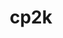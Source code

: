 ---
title: "cp2k"
layout: cache
categories: [package, develop]
meta: {"versions": ["2023.2"], "compilers": ["gcc@=11.4.0", "gcc@=9.4.0"], "oss": ["ubuntu20.04"], "platforms": ["linux"], "targets": ["neoverse_v1", "ppc64le", "x86_64_v3"], "stacks": ["e4s", "e4s-neoverse_v1", "e4s-power", "root"], "num_specs": 33, "num_specs_by_stack": {"e4s-neoverse_v1": 13, "root": 33, "e4s-power": 10, "e4s": 10}}
spec_details: [{"hash": "v6hq7tq64ucgqwbin5pnhj4hijo4v4wg", "compiler": "gcc@=11.4.0", "versions": ["2023.2"], "os": "ubuntu20.04", "platform": "linux", "target": "neoverse_v1", "variants": ["build_system=cmake", "build_type=Release", "~cosma", "~cuda", "~elpa", "~enable_regtests", "generator=make", "~ipo", "+libint", "~libvori", "+libxc", "lmax=5", "+mpi", "~mpi_f08", "+openmp", "patches=1d3051b", "~pexsi", "~plumed", "~pytorch", "~quip", "~rocm", "~sirius", "smm=libsmm", "~spglib", "~spla"], "stacks": ["e4s-neoverse_v1", "root"], "size": "-", "tarball": "https://binaries.spack.io/develop/build_cache/linux-ubuntu20.04-neoverse_v1/gcc-11.4.0/cp2k-2023.2/linux-ubuntu20.04-neoverse_v1-gcc-11.4.0-cp2k-2023.2-v6hq7tq64ucgqwbin5pnhj4hijo4v4wg.spack"}, {"hash": "vuwlljulwpj57etiuzemium6yc5fzjpj", "compiler": "gcc@=11.4.0", "versions": ["2023.2"], "os": "ubuntu20.04", "platform": "linux", "target": "neoverse_v1", "variants": ["build_system=cmake", "build_type=Release", "~cosma", "~cuda", "~elpa", "~enable_regtests", "generator=make", "~ipo", "+libint", "~libvori", "+libxc", "lmax=5", "+mpi", "~mpi_f08", "+openmp", "patches=f4c1a93", "~pexsi", "~plumed", "~pytorch", "~quip", "~rocm", "~sirius", "smm=libsmm", "~spglib", "~spla"], "stacks": ["e4s-neoverse_v1", "root"], "size": "-", "tarball": "https://binaries.spack.io/develop/build_cache/linux-ubuntu20.04-neoverse_v1/gcc-11.4.0/cp2k-2023.2/linux-ubuntu20.04-neoverse_v1-gcc-11.4.0-cp2k-2023.2-vuwlljulwpj57etiuzemium6yc5fzjpj.spack"}, {"hash": "keqexcg3wcw2s5d42knqlpipydt7jcvo", "compiler": "gcc@=11.4.0", "versions": ["2023.2"], "os": "ubuntu20.04", "platform": "linux", "target": "neoverse_v1", "variants": ["build_system=cmake", "build_type=Release", "~cosma", "~cuda", "~elpa", "~enable_regtests", "generator=make", "~ipo", "+libint", "~libvori", "+libxc", "lmax=5", "+mpi", "~mpi_f08", "+openmp", "patches=1d3051b", "~pexsi", "~plumed", "~pytorch", "~quip", "~rocm", "~sirius", "smm=libsmm", "~spglib", "~spla"], "stacks": ["e4s-neoverse_v1", "root"], "size": "-", "tarball": "https://binaries.spack.io/develop/build_cache/linux-ubuntu20.04-neoverse_v1/gcc-11.4.0/cp2k-2023.2/linux-ubuntu20.04-neoverse_v1-gcc-11.4.0-cp2k-2023.2-keqexcg3wcw2s5d42knqlpipydt7jcvo.spack"}, {"hash": "wzzr5pf4wwgvujpuuyep6xx3oeu37h6v", "compiler": "gcc@=11.4.0", "versions": ["2023.2"], "os": "ubuntu20.04", "platform": "linux", "target": "neoverse_v1", "variants": ["build_system=cmake", "build_type=Release", "~cosma", "~cuda", "~elpa", "~enable_regtests", "generator=make", "~ipo", "+libint", "~libvori", "+libxc", "lmax=5", "+mpi", "~mpi_f08", "+openmp", "patches=f4c1a93", "~pexsi", "~plumed", "~pytorch", "~quip", "~rocm", "~sirius", "smm=libsmm", "~spglib", "~spla"], "stacks": ["e4s-neoverse_v1", "root"], "size": "-", "tarball": "https://binaries.spack.io/develop/build_cache/linux-ubuntu20.04-neoverse_v1/gcc-11.4.0/cp2k-2023.2/linux-ubuntu20.04-neoverse_v1-gcc-11.4.0-cp2k-2023.2-wzzr5pf4wwgvujpuuyep6xx3oeu37h6v.spack"}, {"hash": "tluzhyvsjqpnyp4podabgfotmi3hqul2", "compiler": "gcc@=11.4.0", "versions": ["2023.2"], "os": "ubuntu20.04", "platform": "linux", "target": "neoverse_v1", "variants": ["build_system=cmake", "build_type=Release", "~cosma", "~cuda", "~elpa", "~enable_regtests", "generator=make", "~ipo", "+libint", "~libvori", "+libxc", "lmax=5", "+mpi", "~mpi_f08", "+openmp", "patches=1d3051b", "~pexsi", "~plumed", "~pytorch", "~quip", "~rocm", "~sirius", "smm=libsmm", "~spglib", "~spla"], "stacks": ["e4s-neoverse_v1", "root"], "size": "-", "tarball": "https://binaries.spack.io/develop/build_cache/linux-ubuntu20.04-neoverse_v1/gcc-11.4.0/cp2k-2023.2/linux-ubuntu20.04-neoverse_v1-gcc-11.4.0-cp2k-2023.2-tluzhyvsjqpnyp4podabgfotmi3hqul2.spack"}, {"hash": "3r4lnpwiykaodot2ic7e3vam5xvomb6a", "compiler": "gcc@=11.4.0", "versions": ["2023.2"], "os": "ubuntu20.04", "platform": "linux", "target": "neoverse_v1", "variants": ["build_system=cmake", "build_type=Release", "~cosma", "~cuda", "~elpa", "~enable_regtests", "generator=make", "~ipo", "+libint", "~libvori", "+libxc", "lmax=5", "+mpi", "~mpi_f08", "+openmp", "patches=1d3051b", "~pexsi", "~plumed", "~pytorch", "~quip", "~rocm", "~sirius", "smm=blas", "~spglib", "~spla"], "stacks": ["e4s-neoverse_v1", "root"], "size": "-", "tarball": "https://binaries.spack.io/develop/build_cache/linux-ubuntu20.04-neoverse_v1/gcc-11.4.0/cp2k-2023.2/linux-ubuntu20.04-neoverse_v1-gcc-11.4.0-cp2k-2023.2-3r4lnpwiykaodot2ic7e3vam5xvomb6a.spack"}, {"hash": "xwu47it5c2l2644xlq4d3hbvesg7lnto", "compiler": "gcc@=11.4.0", "versions": ["2023.2"], "os": "ubuntu20.04", "platform": "linux", "target": "neoverse_v1", "variants": ["build_system=cmake", "build_type=Release", "~cosma", "~cuda", "~elpa", "~enable_regtests", "generator=make", "~ipo", "+libint", "~libvori", "+libxc", "lmax=5", "+mpi", "~mpi_f08", "+openmp", "patches=1d3051b", "~pexsi", "~plumed", "~pytorch", "~quip", "~rocm", "~sirius", "smm=libsmm", "~spglib", "~spla"], "stacks": ["e4s-neoverse_v1", "root"], "size": "-", "tarball": "https://binaries.spack.io/develop/build_cache/linux-ubuntu20.04-neoverse_v1/gcc-11.4.0/cp2k-2023.2/linux-ubuntu20.04-neoverse_v1-gcc-11.4.0-cp2k-2023.2-xwu47it5c2l2644xlq4d3hbvesg7lnto.spack"}, {"hash": "leukuu6qnwnxvub2ttd3g2goka3n6k7k", "compiler": "gcc@=11.4.0", "versions": ["2023.2"], "os": "ubuntu20.04", "platform": "linux", "target": "neoverse_v1", "variants": ["build_system=cmake", "build_type=Release", "~cosma", "~cuda", "~elpa", "~enable_regtests", "generator=make", "~ipo", "+libint", "~libvori", "+libxc", "lmax=5", "+mpi", "~mpi_f08", "+openmp", "patches=1d3051b", "~pexsi", "~plumed", "~pytorch", "~quip", "~rocm", "~sirius", "smm=blas", "~spglib", "~spla"], "stacks": ["e4s-neoverse_v1", "root"], "size": "-", "tarball": "https://binaries.spack.io/develop/build_cache/linux-ubuntu20.04-neoverse_v1/gcc-11.4.0/cp2k-2023.2/linux-ubuntu20.04-neoverse_v1-gcc-11.4.0-cp2k-2023.2-leukuu6qnwnxvub2ttd3g2goka3n6k7k.spack"}, {"hash": "mqi3jcbq4munw25wkjsouswe54xft7el", "compiler": "gcc@=11.4.0", "versions": ["2023.2"], "os": "ubuntu20.04", "platform": "linux", "target": "neoverse_v1", "variants": ["build_system=cmake", "build_type=Release", "~cosma", "~cuda", "~elpa", "~enable_regtests", "generator=make", "~ipo", "+libint", "~libvori", "+libxc", "lmax=5", "+mpi", "~mpi_f08", "+openmp", "patches=1d3051b", "~pexsi", "~plumed", "~pytorch", "~quip", "~rocm", "~sirius", "smm=libsmm", "~spglib", "~spla"], "stacks": ["e4s-neoverse_v1", "root"], "size": "-", "tarball": "https://binaries.spack.io/develop/build_cache/linux-ubuntu20.04-neoverse_v1/gcc-11.4.0/cp2k-2023.2/linux-ubuntu20.04-neoverse_v1-gcc-11.4.0-cp2k-2023.2-mqi3jcbq4munw25wkjsouswe54xft7el.spack"}, {"hash": "ghlwkou763xjcb63g5eca2zecxnq57xb", "compiler": "gcc@=11.4.0", "versions": ["2023.2"], "os": "ubuntu20.04", "platform": "linux", "target": "neoverse_v1", "variants": ["build_system=cmake", "build_type=Release", "~cosma", "~cuda", "~elpa", "~enable_regtests", "generator=make", "~ipo", "+libint", "~libvori", "+libxc", "lmax=5", "+mpi", "~mpi_f08", "+openmp", "patches=1d3051b", "~pexsi", "~plumed", "~pytorch", "~quip", "~rocm", "~sirius", "smm=libsmm", "~spglib", "~spla"], "stacks": ["e4s-neoverse_v1", "root"], "size": "-", "tarball": "https://binaries.spack.io/develop/build_cache/linux-ubuntu20.04-neoverse_v1/gcc-11.4.0/cp2k-2023.2/linux-ubuntu20.04-neoverse_v1-gcc-11.4.0-cp2k-2023.2-ghlwkou763xjcb63g5eca2zecxnq57xb.spack"}, {"hash": "rojo6exssybnclrg3yli2pdakmv27xqg", "compiler": "gcc@=11.4.0", "versions": ["2023.2"], "os": "ubuntu20.04", "platform": "linux", "target": "neoverse_v1", "variants": ["build_system=cmake", "build_type=Release", "~cosma", "~cuda", "~elpa", "~enable_regtests", "generator=make", "~ipo", "+libint", "~libvori", "+libxc", "lmax=5", "+mpi", "~mpi_f08", "+openmp", "patches=1d3051b", "~pexsi", "~plumed", "~pytorch", "~quip", "~rocm", "~sirius", "smm=libsmm", "~spglib", "~spla"], "stacks": ["e4s-neoverse_v1", "root"], "size": "-", "tarball": "https://binaries.spack.io/develop/build_cache/linux-ubuntu20.04-neoverse_v1/gcc-11.4.0/cp2k-2023.2/linux-ubuntu20.04-neoverse_v1-gcc-11.4.0-cp2k-2023.2-rojo6exssybnclrg3yli2pdakmv27xqg.spack"}, {"hash": "wggribsqnbmk3f7tezqzutx2653cm3oi", "compiler": "gcc@=11.4.0", "versions": ["2023.2"], "os": "ubuntu20.04", "platform": "linux", "target": "neoverse_v1", "variants": ["build_system=cmake", "build_type=Release", "~cosma", "~cuda", "~elpa", "~enable_regtests", "generator=make", "~ipo", "+libint", "~libvori", "+libxc", "lmax=5", "+mpi", "~mpi_f08", "+openmp", "patches=1d3051b", "~pexsi", "~plumed", "~pytorch", "~quip", "~rocm", "~sirius", "smm=libsmm", "~spglib", "~spla"], "stacks": ["e4s-neoverse_v1", "root"], "size": "-", "tarball": "https://binaries.spack.io/develop/build_cache/linux-ubuntu20.04-neoverse_v1/gcc-11.4.0/cp2k-2023.2/linux-ubuntu20.04-neoverse_v1-gcc-11.4.0-cp2k-2023.2-wggribsqnbmk3f7tezqzutx2653cm3oi.spack"}, {"hash": "x6s4dbwhe6472czgkg5ktyfdfxr4seu7", "compiler": "gcc@=11.4.0", "versions": ["2023.2"], "os": "ubuntu20.04", "platform": "linux", "target": "neoverse_v1", "variants": ["build_system=cmake", "build_type=Release", "~cosma", "~cuda", "~elpa", "~enable_regtests", "generator=make", "~ipo", "+libint", "~libvori", "+libxc", "lmax=5", "+mpi", "~mpi_f08", "+openmp", "patches=1d3051b", "~pexsi", "~plumed", "~pytorch", "~quip", "~rocm", "~sirius", "smm=libsmm", "~spglib", "~spla"], "stacks": ["e4s-neoverse_v1", "root"], "size": "-", "tarball": "https://binaries.spack.io/develop/build_cache/linux-ubuntu20.04-neoverse_v1/gcc-11.4.0/cp2k-2023.2/linux-ubuntu20.04-neoverse_v1-gcc-11.4.0-cp2k-2023.2-x6s4dbwhe6472czgkg5ktyfdfxr4seu7.spack"}, {"hash": "p675p6hmsawljwx44kfhgiqzg5gkcsoo", "compiler": "gcc@=9.4.0", "versions": ["2023.2"], "os": "ubuntu20.04", "platform": "linux", "target": "ppc64le", "variants": ["build_system=cmake", "build_type=Release", "~cosma", "~cuda", "~elpa", "~enable_regtests", "generator=make", "~ipo", "+libint", "~libvori", "+libxc", "lmax=5", "+mpi", "~mpi_f08", "+openmp", "patches=1d3051b", "~pexsi", "~plumed", "~pytorch", "~quip", "~rocm", "~sirius", "smm=libsmm", "~spglib", "~spla"], "stacks": ["e4s-power", "root"], "size": "-", "tarball": "https://binaries.spack.io/develop/build_cache/linux-ubuntu20.04-ppc64le/gcc-9.4.0/cp2k-2023.2/linux-ubuntu20.04-ppc64le-gcc-9.4.0-cp2k-2023.2-p675p6hmsawljwx44kfhgiqzg5gkcsoo.spack"}, {"hash": "zdneiohvy5h7tep7ifsgod6fxsmxwvku", "compiler": "gcc@=9.4.0", "versions": ["2023.2"], "os": "ubuntu20.04", "platform": "linux", "target": "ppc64le", "variants": ["build_system=cmake", "build_type=Release", "~cosma", "~cuda", "~elpa", "~enable_regtests", "generator=make", "~ipo", "+libint", "~libvori", "+libxc", "lmax=5", "+mpi", "~mpi_f08", "+openmp", "patches=1d3051b", "~pexsi", "~plumed", "~pytorch", "~quip", "~rocm", "~sirius", "smm=libsmm", "~spglib", "~spla"], "stacks": ["e4s-power", "root"], "size": "-", "tarball": "https://binaries.spack.io/develop/build_cache/linux-ubuntu20.04-ppc64le/gcc-9.4.0/cp2k-2023.2/linux-ubuntu20.04-ppc64le-gcc-9.4.0-cp2k-2023.2-zdneiohvy5h7tep7ifsgod6fxsmxwvku.spack"}, {"hash": "fsy7dkghspa7gaznw6ejlygwkp6kriq7", "compiler": "gcc@=9.4.0", "versions": ["2023.2"], "os": "ubuntu20.04", "platform": "linux", "target": "ppc64le", "variants": ["build_system=cmake", "build_type=Release", "~cosma", "~cuda", "~elpa", "~enable_regtests", "generator=make", "~ipo", "+libint", "~libvori", "+libxc", "lmax=5", "+mpi", "~mpi_f08", "+openmp", "patches=1d3051b", "~pexsi", "~plumed", "~pytorch", "~quip", "~rocm", "~sirius", "smm=libsmm", "~spglib", "~spla"], "stacks": ["e4s-power", "root"], "size": "-", "tarball": "https://binaries.spack.io/develop/build_cache/linux-ubuntu20.04-ppc64le/gcc-9.4.0/cp2k-2023.2/linux-ubuntu20.04-ppc64le-gcc-9.4.0-cp2k-2023.2-fsy7dkghspa7gaznw6ejlygwkp6kriq7.spack"}, {"hash": "dkpd4whrtafyyllac5zqptmc5qn3qj2n", "compiler": "gcc@=9.4.0", "versions": ["2023.2"], "os": "ubuntu20.04", "platform": "linux", "target": "ppc64le", "variants": ["build_system=cmake", "build_type=Release", "~cosma", "~cuda", "~elpa", "~enable_regtests", "generator=make", "~ipo", "+libint", "~libvori", "+libxc", "lmax=5", "+mpi", "~mpi_f08", "+openmp", "patches=1d3051b", "~pexsi", "~plumed", "~pytorch", "~quip", "~rocm", "~sirius", "smm=libsmm", "~spglib", "~spla"], "stacks": ["e4s-power", "root"], "size": "-", "tarball": "https://binaries.spack.io/develop/build_cache/linux-ubuntu20.04-ppc64le/gcc-9.4.0/cp2k-2023.2/linux-ubuntu20.04-ppc64le-gcc-9.4.0-cp2k-2023.2-dkpd4whrtafyyllac5zqptmc5qn3qj2n.spack"}, {"hash": "quw4nl642enaq6fi4fazgee6cmxervum", "compiler": "gcc@=9.4.0", "versions": ["2023.2"], "os": "ubuntu20.04", "platform": "linux", "target": "ppc64le", "variants": ["build_system=cmake", "build_type=Release", "~cosma", "~cuda", "~elpa", "~enable_regtests", "generator=make", "~ipo", "+libint", "~libvori", "+libxc", "lmax=5", "+mpi", "~mpi_f08", "+openmp", "patches=1d3051b", "~pexsi", "~plumed", "~pytorch", "~quip", "~rocm", "~sirius", "smm=libsmm", "~spglib", "~spla"], "stacks": ["e4s-power", "root"], "size": "-", "tarball": "https://binaries.spack.io/develop/build_cache/linux-ubuntu20.04-ppc64le/gcc-9.4.0/cp2k-2023.2/linux-ubuntu20.04-ppc64le-gcc-9.4.0-cp2k-2023.2-quw4nl642enaq6fi4fazgee6cmxervum.spack"}, {"hash": "tp5sohbmoupuydg7udrnnwq7ilijwzcx", "compiler": "gcc@=9.4.0", "versions": ["2023.2"], "os": "ubuntu20.04", "platform": "linux", "target": "ppc64le", "variants": ["build_system=cmake", "build_type=Release", "~cosma", "~cuda", "~elpa", "~enable_regtests", "generator=make", "~ipo", "+libint", "~libvori", "+libxc", "lmax=5", "+mpi", "~mpi_f08", "+openmp", "patches=1d3051b", "~pexsi", "~plumed", "~pytorch", "~quip", "~rocm", "~sirius", "smm=libsmm", "~spglib", "~spla"], "stacks": ["e4s-power", "root"], "size": "-", "tarball": "https://binaries.spack.io/develop/build_cache/linux-ubuntu20.04-ppc64le/gcc-9.4.0/cp2k-2023.2/linux-ubuntu20.04-ppc64le-gcc-9.4.0-cp2k-2023.2-tp5sohbmoupuydg7udrnnwq7ilijwzcx.spack"}, {"hash": "4ncvm6j2snbcq3eu7dwgpyb5umsbkjte", "compiler": "gcc@=9.4.0", "versions": ["2023.2"], "os": "ubuntu20.04", "platform": "linux", "target": "ppc64le", "variants": ["build_system=cmake", "build_type=Release", "~cosma", "~cuda", "~elpa", "~enable_regtests", "generator=make", "~ipo", "+libint", "~libvori", "+libxc", "lmax=5", "+mpi", "~mpi_f08", "+openmp", "patches=1d3051b", "~pexsi", "~plumed", "~pytorch", "~quip", "~rocm", "~sirius", "smm=libsmm", "~spglib", "~spla"], "stacks": ["e4s-power", "root"], "size": "-", "tarball": "https://binaries.spack.io/develop/build_cache/linux-ubuntu20.04-ppc64le/gcc-9.4.0/cp2k-2023.2/linux-ubuntu20.04-ppc64le-gcc-9.4.0-cp2k-2023.2-4ncvm6j2snbcq3eu7dwgpyb5umsbkjte.spack"}, {"hash": "32jongyxqpukdpdojr7uiol5fpucj6l4", "compiler": "gcc@=9.4.0", "versions": ["2023.2"], "os": "ubuntu20.04", "platform": "linux", "target": "ppc64le", "variants": ["build_system=cmake", "build_type=Release", "~cosma", "~cuda", "~elpa", "~enable_regtests", "generator=make", "~ipo", "+libint", "~libvori", "+libxc", "lmax=5", "+mpi", "~mpi_f08", "+openmp", "patches=f4c1a93", "~pexsi", "~plumed", "~pytorch", "~quip", "~rocm", "~sirius", "smm=libsmm", "~spglib", "~spla"], "stacks": ["e4s-power", "root"], "size": "-", "tarball": "https://binaries.spack.io/develop/build_cache/linux-ubuntu20.04-ppc64le/gcc-9.4.0/cp2k-2023.2/linux-ubuntu20.04-ppc64le-gcc-9.4.0-cp2k-2023.2-32jongyxqpukdpdojr7uiol5fpucj6l4.spack"}, {"hash": "4l47i7h6fjgiiu365qogklvcd3h72nh7", "compiler": "gcc@=9.4.0", "versions": ["2023.2"], "os": "ubuntu20.04", "platform": "linux", "target": "ppc64le", "variants": ["build_system=cmake", "build_type=Release", "~cosma", "~cuda", "~elpa", "~enable_regtests", "generator=make", "~ipo", "+libint", "~libvori", "+libxc", "lmax=5", "+mpi", "~mpi_f08", "+openmp", "patches=f4c1a93", "~pexsi", "~plumed", "~pytorch", "~quip", "~rocm", "~sirius", "smm=libsmm", "~spglib", "~spla"], "stacks": ["e4s-power", "root"], "size": "-", "tarball": "https://binaries.spack.io/develop/build_cache/linux-ubuntu20.04-ppc64le/gcc-9.4.0/cp2k-2023.2/linux-ubuntu20.04-ppc64le-gcc-9.4.0-cp2k-2023.2-4l47i7h6fjgiiu365qogklvcd3h72nh7.spack"}, {"hash": "jqiclbadi47tehdqhetehbfjcx4pawn7", "compiler": "gcc@=9.4.0", "versions": ["2023.2"], "os": "ubuntu20.04", "platform": "linux", "target": "ppc64le", "variants": ["build_system=cmake", "build_type=Release", "~cosma", "~cuda", "~elpa", "~enable_regtests", "generator=make", "~ipo", "+libint", "~libvori", "+libxc", "lmax=5", "+mpi", "~mpi_f08", "+openmp", "patches=1d3051b", "~pexsi", "~plumed", "~pytorch", "~quip", "~rocm", "~sirius", "smm=libsmm", "~spglib", "~spla"], "stacks": ["e4s-power", "root"], "size": "-", "tarball": "https://binaries.spack.io/develop/build_cache/linux-ubuntu20.04-ppc64le/gcc-9.4.0/cp2k-2023.2/linux-ubuntu20.04-ppc64le-gcc-9.4.0-cp2k-2023.2-jqiclbadi47tehdqhetehbfjcx4pawn7.spack"}, {"hash": "7baxxxqexk7lydgx55togdi2bouvpqxf", "compiler": "gcc@=11.4.0", "versions": ["2023.2"], "os": "ubuntu20.04", "platform": "linux", "target": "x86_64_v3", "variants": ["build_system=cmake", "build_type=Release", "~cosma", "~cuda", "~elpa", "~enable_regtests", "generator=make", "~ipo", "+libint", "~libvori", "+libxc", "lmax=5", "+mpi", "~mpi_f08", "+openmp", "patches=f4c1a93", "~pexsi", "~plumed", "~pytorch", "~quip", "~rocm", "~sirius", "smm=libxsmm", "~spglib", "~spla"], "stacks": ["e4s", "root"], "size": "-", "tarball": "https://binaries.spack.io/develop/build_cache/linux-ubuntu20.04-x86_64_v3/gcc-11.4.0/cp2k-2023.2/linux-ubuntu20.04-x86_64_v3-gcc-11.4.0-cp2k-2023.2-7baxxxqexk7lydgx55togdi2bouvpqxf.spack"}, {"hash": "74vmfqvf3bgk4f7jsxcmxkdhy6tio7ht", "compiler": "gcc@=11.4.0", "versions": ["2023.2"], "os": "ubuntu20.04", "platform": "linux", "target": "x86_64_v3", "variants": ["build_system=cmake", "build_type=Release", "~cosma", "~cuda", "~elpa", "~enable_regtests", "generator=make", "~ipo", "+libint", "~libvori", "+libxc", "lmax=5", "+mpi", "~mpi_f08", "+openmp", "patches=1d3051b", "~pexsi", "~plumed", "~pytorch", "~quip", "~rocm", "~sirius", "smm=libxsmm", "~spglib", "~spla"], "stacks": ["e4s", "root"], "size": "-", "tarball": "https://binaries.spack.io/develop/build_cache/linux-ubuntu20.04-x86_64_v3/gcc-11.4.0/cp2k-2023.2/linux-ubuntu20.04-x86_64_v3-gcc-11.4.0-cp2k-2023.2-74vmfqvf3bgk4f7jsxcmxkdhy6tio7ht.spack"}, {"hash": "2x7slonx3tpptapt3z74nje5uum5gg7d", "compiler": "gcc@=11.4.0", "versions": ["2023.2"], "os": "ubuntu20.04", "platform": "linux", "target": "x86_64_v3", "variants": ["build_system=cmake", "build_type=Release", "~cosma", "~cuda", "~elpa", "~enable_regtests", "generator=make", "~ipo", "+libint", "~libvori", "+libxc", "lmax=5", "+mpi", "~mpi_f08", "+openmp", "patches=1d3051b", "~pexsi", "~plumed", "~pytorch", "~quip", "~rocm", "~sirius", "smm=libxsmm", "~spglib", "~spla"], "stacks": ["e4s", "root"], "size": "-", "tarball": "https://binaries.spack.io/develop/build_cache/linux-ubuntu20.04-x86_64_v3/gcc-11.4.0/cp2k-2023.2/linux-ubuntu20.04-x86_64_v3-gcc-11.4.0-cp2k-2023.2-2x7slonx3tpptapt3z74nje5uum5gg7d.spack"}, {"hash": "zjdv676mpodcvyagk4vzym6ksoojz6yh", "compiler": "gcc@=11.4.0", "versions": ["2023.2"], "os": "ubuntu20.04", "platform": "linux", "target": "x86_64_v3", "variants": ["build_system=cmake", "build_type=Release", "~cosma", "~cuda", "~elpa", "~enable_regtests", "generator=make", "~ipo", "+libint", "~libvori", "+libxc", "lmax=5", "+mpi", "~mpi_f08", "+openmp", "patches=f4c1a93", "~pexsi", "~plumed", "~pytorch", "~quip", "~rocm", "~sirius", "smm=libxsmm", "~spglib", "~spla"], "stacks": ["e4s", "root"], "size": "-", "tarball": "https://binaries.spack.io/develop/build_cache/linux-ubuntu20.04-x86_64_v3/gcc-11.4.0/cp2k-2023.2/linux-ubuntu20.04-x86_64_v3-gcc-11.4.0-cp2k-2023.2-zjdv676mpodcvyagk4vzym6ksoojz6yh.spack"}, {"hash": "ccl76bgjqbhtcbmhphjzrsuufi24lvmk", "compiler": "gcc@=11.4.0", "versions": ["2023.2"], "os": "ubuntu20.04", "platform": "linux", "target": "x86_64_v3", "variants": ["build_system=cmake", "build_type=Release", "~cosma", "~cuda", "~elpa", "~enable_regtests", "generator=make", "~ipo", "+libint", "~libvori", "+libxc", "lmax=5", "+mpi", "~mpi_f08", "+openmp", "patches=1d3051b", "~pexsi", "~plumed", "~pytorch", "~quip", "~rocm", "~sirius", "smm=libxsmm", "~spglib", "~spla"], "stacks": ["e4s", "root"], "size": "-", "tarball": "https://binaries.spack.io/develop/build_cache/linux-ubuntu20.04-x86_64_v3/gcc-11.4.0/cp2k-2023.2/linux-ubuntu20.04-x86_64_v3-gcc-11.4.0-cp2k-2023.2-ccl76bgjqbhtcbmhphjzrsuufi24lvmk.spack"}, {"hash": "o3hnnebnf7pjcnteixf6k6fxejcgwwbz", "compiler": "gcc@=11.4.0", "versions": ["2023.2"], "os": "ubuntu20.04", "platform": "linux", "target": "x86_64_v3", "variants": ["build_system=cmake", "build_type=Release", "~cosma", "~cuda", "~elpa", "~enable_regtests", "generator=make", "~ipo", "+libint", "~libvori", "+libxc", "lmax=5", "+mpi", "~mpi_f08", "+openmp", "patches=1d3051b", "~pexsi", "~plumed", "~pytorch", "~quip", "~rocm", "~sirius", "smm=libxsmm", "~spglib", "~spla"], "stacks": ["e4s", "root"], "size": "-", "tarball": "https://binaries.spack.io/develop/build_cache/linux-ubuntu20.04-x86_64_v3/gcc-11.4.0/cp2k-2023.2/linux-ubuntu20.04-x86_64_v3-gcc-11.4.0-cp2k-2023.2-o3hnnebnf7pjcnteixf6k6fxejcgwwbz.spack"}, {"hash": "lmrcidm7daarzz623vvqwp65rx6tt3jh", "compiler": "gcc@=11.4.0", "versions": ["2023.2"], "os": "ubuntu20.04", "platform": "linux", "target": "x86_64_v3", "variants": ["build_system=cmake", "build_type=Release", "~cosma", "~cuda", "~elpa", "~enable_regtests", "generator=make", "~ipo", "+libint", "~libvori", "+libxc", "lmax=5", "+mpi", "~mpi_f08", "+openmp", "patches=1d3051b", "~pexsi", "~plumed", "~pytorch", "~quip", "~rocm", "~sirius", "smm=libxsmm", "~spglib", "~spla"], "stacks": ["e4s", "root"], "size": "-", "tarball": "https://binaries.spack.io/develop/build_cache/linux-ubuntu20.04-x86_64_v3/gcc-11.4.0/cp2k-2023.2/linux-ubuntu20.04-x86_64_v3-gcc-11.4.0-cp2k-2023.2-lmrcidm7daarzz623vvqwp65rx6tt3jh.spack"}, {"hash": "2gqzcclip7bwpjcnmmy537j5hjhwv2b4", "compiler": "gcc@=11.4.0", "versions": ["2023.2"], "os": "ubuntu20.04", "platform": "linux", "target": "x86_64_v3", "variants": ["build_system=cmake", "build_type=Release", "~cosma", "~cuda", "~elpa", "~enable_regtests", "generator=make", "~ipo", "+libint", "~libvori", "+libxc", "lmax=5", "+mpi", "~mpi_f08", "+openmp", "patches=1d3051b", "~pexsi", "~plumed", "~pytorch", "~quip", "~rocm", "~sirius", "smm=libxsmm", "~spglib", "~spla"], "stacks": ["e4s", "root"], "size": "-", "tarball": "https://binaries.spack.io/develop/build_cache/linux-ubuntu20.04-x86_64_v3/gcc-11.4.0/cp2k-2023.2/linux-ubuntu20.04-x86_64_v3-gcc-11.4.0-cp2k-2023.2-2gqzcclip7bwpjcnmmy537j5hjhwv2b4.spack"}, {"hash": "35eyqtbeplx247zi762n3swxfego3zzo", "compiler": "gcc@=11.4.0", "versions": ["2023.2"], "os": "ubuntu20.04", "platform": "linux", "target": "x86_64_v3", "variants": ["build_system=cmake", "build_type=Release", "~cosma", "~cuda", "~elpa", "~enable_regtests", "generator=make", "~ipo", "+libint", "~libvori", "+libxc", "lmax=5", "+mpi", "~mpi_f08", "+openmp", "patches=1d3051b", "~pexsi", "~plumed", "~pytorch", "~quip", "~rocm", "~sirius", "smm=libxsmm", "~spglib", "~spla"], "stacks": ["e4s", "root"], "size": "-", "tarball": "https://binaries.spack.io/develop/build_cache/linux-ubuntu20.04-x86_64_v3/gcc-11.4.0/cp2k-2023.2/linux-ubuntu20.04-x86_64_v3-gcc-11.4.0-cp2k-2023.2-35eyqtbeplx247zi762n3swxfego3zzo.spack"}, {"hash": "zklfbtprhadfhlz4eabpcqrx726kij5m", "compiler": "gcc@=11.4.0", "versions": ["2023.2"], "os": "ubuntu20.04", "platform": "linux", "target": "x86_64_v3", "variants": ["build_system=cmake", "build_type=Release", "~cosma", "~cuda", "~elpa", "~enable_regtests", "generator=make", "~ipo", "+libint", "~libvori", "+libxc", "lmax=5", "+mpi", "~mpi_f08", "+openmp", "patches=1d3051b", "~pexsi", "~plumed", "~pytorch", "~quip", "~rocm", "~sirius", "smm=libxsmm", "~spglib", "~spla"], "stacks": ["e4s", "root"], "size": "-", "tarball": "https://binaries.spack.io/develop/build_cache/linux-ubuntu20.04-x86_64_v3/gcc-11.4.0/cp2k-2023.2/linux-ubuntu20.04-x86_64_v3-gcc-11.4.0-cp2k-2023.2-zklfbtprhadfhlz4eabpcqrx726kij5m.spack"}]
---